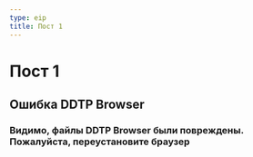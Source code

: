 ```yaml
---
type: eip
title: Пост 1
---
```

# Пост 1
## Ошибка DDTP Browser

### Видимо, файлы DDTP Browser были повреждены. Пожалуйста, переустановите браузер
